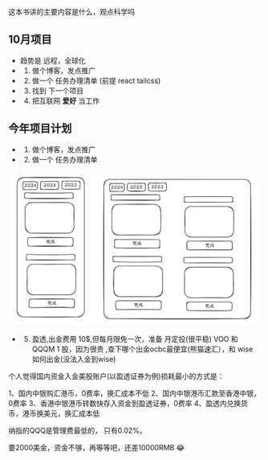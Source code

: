  这本书讲的主要内容是什么，观点科学吗

## 10月项目 

- 趋势是  远程，全球化
- 1. 做个博客，发点推广
- 2. 做一个 任务办理清单 (前提 react tailcss)
- 3. 找到 下一个项目
- 4. 把互联网  **爱好**  当工作




## 今年项目计划

- 1. 做个博客，发点推广
- 2. 做一个 任务办理清单

![](images/2024-10-26-13-51-36.png)


- 5.  盈透,出金费用 10$,但每月限免一次，准备 月定投(很平稳) VOO 和 QQQM  1 股，因为很贵 ,查下哪个出金ocbc最便宜(熊猫速汇），和 wise 如何出金(没法入金到wise)

个人觉得国内资金入金美股账户(以盈透证券为例)损耗最小的方式是：

1、国内中银购汇港币，0费率，换汇成本不低
2、国内中银港币汇款至香港中银，0费率
3、香港中银港币转数快存入资金到盈透证券，0费率
4、盈透内兑换货币，港币换美元，换汇成本低

纳指的QQQ是管理费最低的，
只有0.02%。

要2000美金，资金不够，再等等吧，还差10000RMB  😂